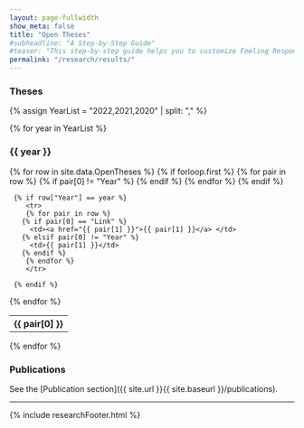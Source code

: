 ```yaml
---
layout: page-fullwidth
show_meta: false
title: "Open Theses"
#subheadline: "A Step-by-Step Guide"
#teaser: "This step-by-step guide helps you to customize Feeling Responsive to your needs."
permalink: "/research/results/"
---
```


### Theses

{% assign YearList = "2022,2021,2020" | split: "," %}

{% for year in YearList %}
### {{ year }} 

<table>
  {% for row in site.data.OpenTheses %}
     {% if forloop.first %}
	<tr>
	{% for pair in row %}
	   {% if pair[0] != "Year" %}
	      <th>{{ pair[0] }}</th>
	   {% endif %}
        {% endfor %}
	</tr>
     {% endif %}

     {% if row["Year"] == year %}
        <tr>
        {% for pair in row %}
	   {% if pair[0] == "Link" %}
	   	 <td><a href="{{ pair[1] }}">{{ pair[1] }}</a> </td>
	   {% elsif pair[0] != "Year" %}
	   	 <td>{{ pair[1] }}</td>
	   {% endif %}
        {% endfor %}
        </tr>

     {% endif %}    
  {% endfor %}
  
</table>
{% endfor %}



### Publications

See the [Publication section]({{ site.url }}{{ site.baseurl }}/publications).

---

{% include researchFooter.html %}

